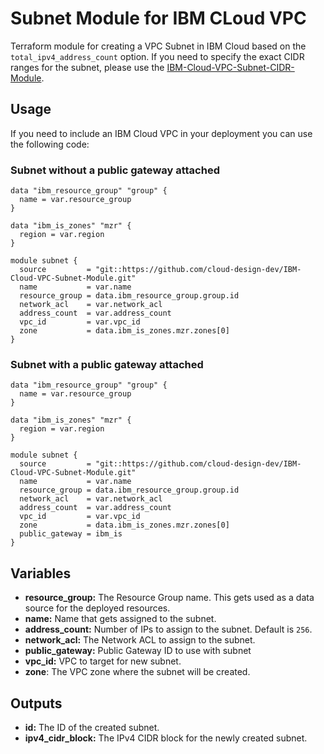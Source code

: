 # Subnet Module for IBM CLoud VPC 
Terraform module for creating a VPC Subnet in IBM Cloud based on the `total_ipv4_address_count` option. If you need to specify the exact CIDR ranges for the subnet, please use the [IBM-Cloud-VPC-Subnet-CIDR-Module](https://github.com/cloud-design-dev/IBM-Cloud-VPC-Subnet-CIDR-Module).

## Usage
If you need to include an IBM Cloud VPC in your deployment you can use the following code:

### Subnet **without** a public gateway attached

```
data "ibm_resource_group" "group" {
  name = var.resource_group
}

data "ibm_is_zones" "mzr" {
  region = var.region
}

module subnet {
  source         = "git::https://github.com/cloud-design-dev/IBM-Cloud-VPC-Subnet-Module.git"
  name           = var.name
  resource_group = data.ibm_resource_group.group.id
  network_acl    = var.network_acl
  address_count  = var.address_count
  vpc_id         = var.vpc_id
  zone           = data.ibm_is_zones.mzr.zones[0]
}
```

### Subnet **with** a public gateway attached

```
data "ibm_resource_group" "group" {
  name = var.resource_group
}

data "ibm_is_zones" "mzr" {
  region = var.region
}

module subnet {
  source         = "git::https://github.com/cloud-design-dev/IBM-Cloud-VPC-Subnet-Module.git"
  name           = var.name
  resource_group = data.ibm_resource_group.group.id
  network_acl    = var.network_acl
  address_count  = var.address_count
  vpc_id         = var.vpc_id
  zone           = data.ibm_is_zones.mzr.zones[0]
  public_gateway = ibm_is
}
```

## Variables 
 - **resource_group:** The Resource Group name. This gets used as a data source for the deployed resources.
 - **name:** Name that gets assigned to the subnet.
 - **address_count:** Number of IPs to assign to the subnet. Default is `256`.
 - **network_acl:** The Network ACL to assign to the subnet. 
 - **public_gateway:** Public Gateway ID to use with subnet
 - **vpc_id:** VPC to target for new subnet. 
 - **zone**: The VPC zone where the subnet will be created.

## Outputs
 - **id:** The ID of the created subnet.
 - **ipv4_cidr_block:** The IPv4 CIDR block for the newly created subnet. 
